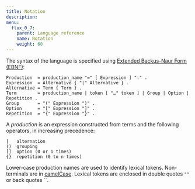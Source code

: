 ```yaml
---
title: Notation
description:
menu:
  flux_0_7:
    parent: Language reference
    name: Notation
    weight: 60
---
```


The syntax of the language is specified using [Extended Backus-Naur Form (EBNF)](https://en.wikipedia.org/wiki/Extended_Backus%E2%80%93Naur_form):

```
Production  = production_name "=" [ Expression ] "." .
Expression  = Alternative { "|" Alternative } .
Alternative = Term { Term } .
Term        = production_name | token [ "…" token ] | Group | Option | Repetition .
Group       = "(" Expression ")" .
Option      = "[" Expression "]" .
Repetition  = "{" Expression "}" .
```

A _production_ is an expression constructed from terms and the following operators, in increasing precedence:

```
|   alternation
()  grouping
[]  option (0 or 1 times)
{}  repetition (0 to n times)
```

Lower-case production names are used to identify lexical tokens.
Non-terminals are in [camelCase](https://en.wikipedia.org/wiki/Camel_case).
Lexical tokens are enclosed in double quotes `""` or back quotes \`\`.
